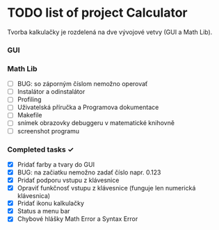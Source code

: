 # TODO list of project Calculator
Tvorba kalkulačky je rozdelená na dve vývojové vetvy (GUI a Math Lib).

### GUI


### Math Lib
- [ ] BUG: so záporným číslom nemožno operovať
- [ ] Instalátor a odinstalátor
- [ ] Profiling
- [ ] Uživatelská příručka a Programova dokumentace
- [ ] Makefile
- [ ] snímek obrazovky debuggeru v matematické knihovně
- [ ] screenshot programu

### Completed tasks ✓
- [x] Pridať farby a tvary do GUI
- [x] BUG: na začiatku nemožno zadať číslo napr. 0.123
- [x] Pridať podporu vstupu z klávesnice
- [x] Opraviť funkčnosť vstupu z klávesnice (funguje len numerická klávesnica)
- [x] Pridať ikonu kalkulačky
- [x] Status a menu bar
- [x] Chybové hlášky Math Error a Syntax Error
